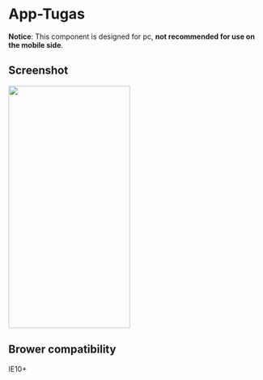 # App-Tugas

**Notice**: This component is designed for pc, **not recommended for use on the mobile side**.

## Screenshot
<img src="screenshot/screenshoot1" width="240px" height="480px">

## Brower compatibility
IE10+
